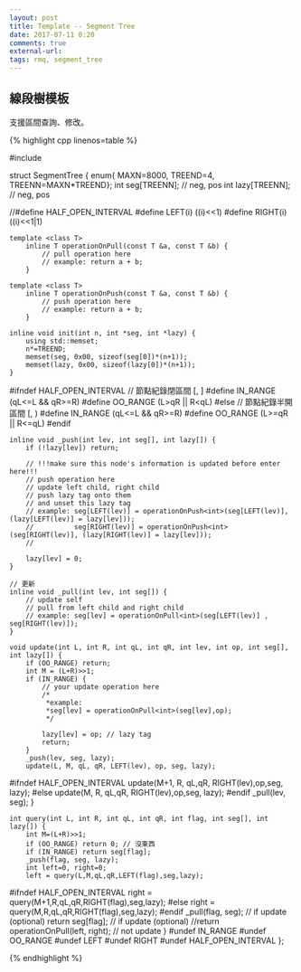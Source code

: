 ```yaml
---
layout: post
title: Template -- Segment Tree
date: 2017-07-11 0:20
comments: true
external-url:
tags: rmq, segment_tree
---
```


## 線段樹模板

支援區間查詢、修改。

{% highlight cpp linenos=table %}

#include <cstring>

struct SegmentTree {
    enum{ MAXN=8000, TREEND=4, TREENN=MAXN*TREEND};
    int  seg[TREENN]; // neg, pos
    int lazy[TREENN];  // neg, pos

//#define HALF_OPEN_INTERVAL
#define LEFT(i) ((i)<<1)
#define RIGHT(i) ((i)<<1|1)

    template <class T>
        inline T operationOnPull(const T &a, const T &b) {
            // pull operation here
            // example: return a + b;
        }

    template <class T>
        inline T operationOnPush(const T &a, const T &b) {
            // push operation here
            // example: return a + b;
        }

    inline void init(int n, int *seg, int *lazy) {
        using std::memset;
        n*=TREEND;
        memset(seg, 0x00, sizeof(seg[0])*(n+1));
        memset(lazy, 0x00, sizeof(lazy[0])*(n+1));
    }

#ifndef HALF_OPEN_INTERVAL
    // 節點紀錄閉區間   [, ]
#define IN_RANGE (qL<=L && qR>=R)
#define OO_RANGE (L>qR || R<qL)
#else
    // 節點紀錄半開區間 [, )
#define IN_RANGE (qL<=L && qR>=R)
#define OO_RANGE (L>=qR || R<=qL)
#endif

    inline void _push(int lev, int seg[], int lazy[]) {
        if (!lazy[lev]) return;

        // !!!make sure this node's information is updated before enter here!!!
        // push operation here
        // update left child, right child
        // push lazy tag onto them
        // and unset this lazy tag
        // example: seg[LEFT(lev)] = operationOnPush<int>(seg[LEFT(lev)],  (lazy[LEFT(lev)] = lazy[lev]));
        //          seg[RIGHT(lev)] = operationOnPush<int>(seg[RIGHT(lev)], (lazy[RIGHT(lev)] = lazy[lev]));
        //

        lazy[lev] = 0;
    }

    // 更新
    inline void _pull(int lev, int seg[]) {
        // update self
        // pull from left child and right child
        // example: seg[lev] = operationOnPull<int>(seg[LEFT(lev)] , seg[RIGHT(lev)]);
    }

    void update(int L, int R, int qL, int qR, int lev, int op, int seg[], int lazy[]) {
        if (OO_RANGE) return;
        int M = (L+R)>>1;
        if (IN_RANGE) {
            // your update operation here
            /*
             *example:
             *seg[lev] = operationOnPull<int>(seg[lev],op);
             */

            lazy[lev] = op; // lazy tag
            return;
        }
        _push(lev, seg, lazy);
        update(L, M, qL, qR, LEFT(lev), op, seg, lazy);
#ifndef HALF_OPEN_INTERVAL
        update(M+1, R, qL,qR, RIGHT(lev),op,seg, lazy);
#else
        update(M, R, qL,qR, RIGHT(lev),op,seg, lazy);
#endif
        _pull(lev, seg);
    }

    int query(int L, int R, int qL, int qR, int flag, int seg[], int lazy[]) {
        int M=(L+R)>>1;
        if (OO_RANGE) return 0; // 沒東西
        if (IN_RANGE) return seg[flag];
        _push(flag, seg, lazy);
        int left=0, right=0;
        left = query(L,M,qL,qR,LEFT(flag),seg,lazy);
#ifndef HALF_OPEN_INTERVAL
        right = query(M+1,R,qL,qR,RIGHT(flag),seg,lazy);
#else
        right = query(M,R,qL,qR,RIGHT(flag),seg,lazy);
#endif
        _pull(flag, seg); // if update (optional)
        return seg[flag]; // if update (optional)
        //return operationOnPull<int>(left, right); // not update
    }
#undef IN_RANGE
#undef OO_RANGE
#undef LEFT
#undef RIGHT
#undef HALF_OPEN_INTERVAL
};



{% endhighlight %}


